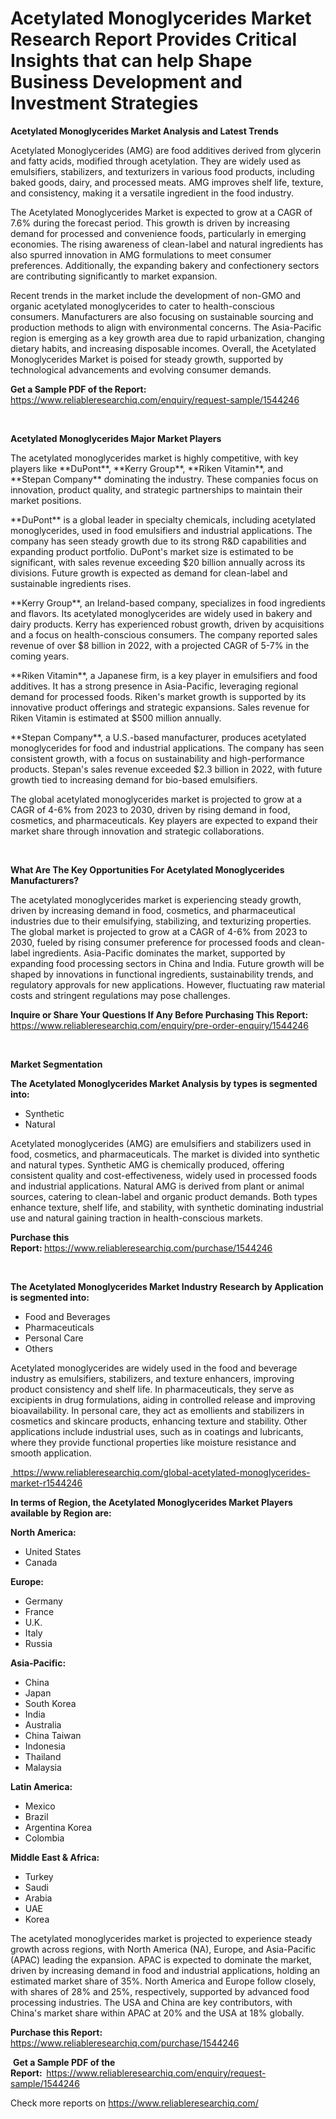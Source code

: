 <p><h1>Acetylated Monoglycerides Market Research Report Provides Critical Insights that can help Shape Business Development and Investment Strategies</h1></p><p><strong>Acetylated Monoglycerides Market Analysis and Latest Trends</strong></p>
<p><p>Acetylated Monoglycerides (AMG) are food additives derived from glycerin and fatty acids, modified through acetylation. They are widely used as emulsifiers, stabilizers, and texturizers in various food products, including baked goods, dairy, and processed meats. AMG improves shelf life, texture, and consistency, making it a versatile ingredient in the food industry.</p><p>The Acetylated Monoglycerides Market is expected to grow at a CAGR of 7.6% during the forecast period. This growth is driven by increasing demand for processed and convenience foods, particularly in emerging economies. The rising awareness of clean-label and natural ingredients has also spurred innovation in AMG formulations to meet consumer preferences. Additionally, the expanding bakery and confectionery sectors are contributing significantly to market expansion.</p><p>Recent trends in the market include the development of non-GMO and organic acetylated monoglycerides to cater to health-conscious consumers. Manufacturers are also focusing on sustainable sourcing and production methods to align with environmental concerns. The Asia-Pacific region is emerging as a key growth area due to rapid urbanization, changing dietary habits, and increasing disposable incomes. Overall, the Acetylated Monoglycerides Market is poised for steady growth, supported by technological advancements and evolving consumer demands.</p></p>
<p><strong>Get a Sample PDF of the Report:&nbsp;</strong> <a href="https://www.reliableresearchiq.com/enquiry/request-sample/1544246?utm_campaign=2094&utm_medium=2&utm_source=Github&utm_content=ia&utm_term=26012025&utm_id=acetylated-monoglycerides">https://www.reliableresearchiq.com/enquiry/request-sample/1544246</a></p>
<p>&nbsp;</p>
<p><strong>Acetylated Monoglycerides Major Market Players</strong></p>
<p><p>The acetylated monoglycerides market is highly competitive, with key players like **DuPont**, **Kerry Group**, **Riken Vitamin**, and **Stepan Company** dominating the industry. These companies focus on innovation, product quality, and strategic partnerships to maintain their market positions.</p><p>**DuPont** is a global leader in specialty chemicals, including acetylated monoglycerides, used in food emulsifiers and industrial applications. The company has seen steady growth due to its strong R&D capabilities and expanding product portfolio. DuPont's market size is estimated to be significant, with sales revenue exceeding $20 billion annually across its divisions. Future growth is expected as demand for clean-label and sustainable ingredients rises.</p><p>**Kerry Group**, an Ireland-based company, specializes in food ingredients and flavors. Its acetylated monoglycerides are widely used in bakery and dairy products. Kerry has experienced robust growth, driven by acquisitions and a focus on health-conscious consumers. The company reported sales revenue of over $8 billion in 2022, with a projected CAGR of 5-7% in the coming years.</p><p>**Riken Vitamin**, a Japanese firm, is a key player in emulsifiers and food additives. It has a strong presence in Asia-Pacific, leveraging regional demand for processed foods. Riken's market growth is supported by its innovative product offerings and strategic expansions. Sales revenue for Riken Vitamin is estimated at $500 million annually.</p><p>**Stepan Company**, a U.S.-based manufacturer, produces acetylated monoglycerides for food and industrial applications. The company has seen consistent growth, with a focus on sustainability and high-performance products. Stepan's sales revenue exceeded $2.3 billion in 2022, with future growth tied to increasing demand for bio-based emulsifiers.</p><p>The global acetylated monoglycerides market is projected to grow at a CAGR of 4-6% from 2023 to 2030, driven by rising demand in food, cosmetics, and pharmaceuticals. Key players are expected to expand their market share through innovation and strategic collaborations.</p></p>
<p>&nbsp;</p>
<p><strong>What Are The Key Opportunities For Acetylated Monoglycerides Manufacturers?</strong></p>
<p><p>The acetylated monoglycerides market is experiencing steady growth, driven by increasing demand in food, cosmetics, and pharmaceutical industries due to their emulsifying, stabilizing, and texturizing properties. The global market is projected to grow at a CAGR of 4-6% from 2023 to 2030, fueled by rising consumer preference for processed foods and clean-label ingredients. Asia-Pacific dominates the market, supported by expanding food processing sectors in China and India. Future growth will be shaped by innovations in functional ingredients, sustainability trends, and regulatory approvals for new applications. However, fluctuating raw material costs and stringent regulations may pose challenges.</p></p>
<p><strong>Inquire or Share Your Questions If Any Before Purchasing This Report:</strong> <a href="https://www.reliableresearchiq.com/enquiry/pre-order-enquiry/1544246?utm_campaign=2094&utm_medium=2&utm_source=Github&utm_content=ia&utm_term=26012025&utm_id=acetylated-monoglycerides">https://www.reliableresearchiq.com/enquiry/pre-order-enquiry/1544246</a></p>
<p>&nbsp;</p>
<p><strong>Market Segmentation</strong></p>
<p><strong>The Acetylated Monoglycerides Market Analysis by types is segmented into:</strong></p>
<p><ul><li>Synthetic</li><li>Natural</li></ul></p>
<p><p>Acetylated monoglycerides (AMG) are emulsifiers and stabilizers used in food, cosmetics, and pharmaceuticals. The market is divided into synthetic and natural types. Synthetic AMG is chemically produced, offering consistent quality and cost-effectiveness, widely used in processed foods and industrial applications. Natural AMG is derived from plant or animal sources, catering to clean-label and organic product demands. Both types enhance texture, shelf life, and stability, with synthetic dominating industrial use and natural gaining traction in health-conscious markets.</p></p>
<p><strong>Purchase this Report:&nbsp;</strong><a href="https://www.reliableresearchiq.com/purchase/1544246?utm_campaign=2094&utm_medium=2&utm_source=Github&utm_content=ia&utm_term=26012025&utm_id=acetylated-monoglycerides">https://www.reliableresearchiq.com/purchase/1544246</a></p>
<p>&nbsp;</p>
<p><strong>The Acetylated Monoglycerides Market Industry Research by Application is segmented into:</strong></p>
<p><ul><li>Food and Beverages</li><li>Pharmaceuticals</li><li>Personal Care</li><li>Others</li></ul></p>
<p><p>Acetylated monoglycerides are widely used in the food and beverage industry as emulsifiers, stabilizers, and texture enhancers, improving product consistency and shelf life. In pharmaceuticals, they serve as excipients in drug formulations, aiding in controlled release and improving bioavailability. In personal care, they act as emollients and stabilizers in cosmetics and skincare products, enhancing texture and stability. Other applications include industrial uses, such as in coatings and lubricants, where they provide functional properties like moisture resistance and smooth application.</p></p>
<p><a href="https://www.reliableresearchiq.com/global-acetylated-monoglycerides-market-r1544246?utm_campaign=2094&utm_medium=2&utm_source=Github&utm_content=ia&utm_term=26012025&utm_id=acetylated-monoglycerides">&nbsp;https://www.reliableresearchiq.com/global-acetylated-monoglycerides-market-r1544246</a></p>
<p><strong>In terms of Region, the Acetylated Monoglycerides Market Players available by Region are:</strong></p>
<p>
    <p> <strong> North America: </strong>
        <ul>
            <li>United States</li>
            <li>Canada</li>
        </ul>
        </p> 
    <p> <strong> Europe: </strong>
        <ul>
            <li>Germany</li>
            <li>France</li>
            <li>U.K.</li>
            <li>Italy</li>
            <li>Russia</li>
        </ul>
        </p> 
    <p> <strong> Asia-Pacific: </strong>
        <ul>
            <li>China</li>
            <li>Japan</li>
            <li>South Korea</li>
            <li>India</li>
            <li>Australia</li>
            <li>China Taiwan</li>
            <li>Indonesia</li>
            <li>Thailand</li>
            <li>Malaysia</li>
        </ul>
        </p> 
    <p> <strong> Latin America: </strong>
        <ul>
            <li>Mexico</li>
            <li>Brazil</li>
            <li>Argentina Korea</li>
            <li>Colombia</li>
        </ul>
        </p> 
    <p> <strong> Middle East & Africa: </strong>
        <ul>
            <li>Turkey</li>
            <li>Saudi</li>
            <li>Arabia</li>
            <li>UAE</li>
            <li>Korea</li>
        </ul>
    </p>
    </p>
<p><p>The acetylated monoglycerides market is projected to experience steady growth across regions, with North America (NA), Europe, and Asia-Pacific (APAC) leading the expansion. APAC is expected to dominate the market, driven by increasing demand in food and industrial applications, holding an estimated market share of 35%. North America and Europe follow closely, with shares of 28% and 25%, respectively, supported by advanced food processing industries. The USA and China are key contributors, with China's market share within APAC at 20% and the USA at 18% globally.</p></p>
<p><strong>Purchase this Report: </strong><a href="https://www.reliableresearchiq.com/purchase/1544246?utm_campaign=2094&utm_medium=2&utm_source=Github&utm_content=ia&utm_term=26012025&utm_id=acetylated-monoglycerides">https://www.reliableresearchiq.com/purchase/1544246</a></p>
<p>&nbsp;<strong>Get a Sample PDF of the Report:&nbsp;&nbsp;</strong><a href="https://www.reliableresearchiq.com/enquiry/request-sample/1544246?utm_campaign=2094&utm_medium=2&utm_source=Github&utm_content=ia&utm_term=26012025&utm_id=acetylated-monoglycerides">https://www.reliableresearchiq.com/enquiry/request-sample/1544246</a></p>
<p><strong></strong></p>
<p>Check more reports on <a href="https://www.reliableresearchiq.com/?utm_campaign=2094&utm_medium=2&utm_source=Github&utm_content=ia&utm_term=26012025&utm_id=acetylated-monoglycerides">https://www.reliableresearchiq.com/</a></p>